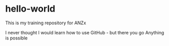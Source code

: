 # hello-world
This is my training repository for ANZx

I never thought I would learn how to use GitHub - but there you go
Anything is possible
